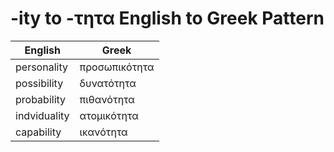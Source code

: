 # -ity to -τητα English to Greek Pattern

|English|Greek|
|-------|-----|
|personality|προσωπικότητα|
|possibility|δυνατότητα|
|probability|πιθανότητα|
|indviduality|ατομικότητα|
|capability|ικανότητα|
